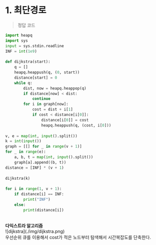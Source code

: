 # 1. 최단경로
> 정답 코드
```python
import heapq
import sys
input = sys.stdin.readline
INF = int(1e9)

def dijkstra(start):
    q = []
    heapq.heappush(q, (0, start))
    distance[start] = 0
    while q:
        dist, now = heapq.heappop(q)
        if distance[now] < dist:
            continue
        for i in graph[now]:
            cost = dist + i[1]
            if cost < distance[i[0]]:
                distance[i[0]] = cost
                heapq.heappush(q, (cost, i[0]))

v, e = map(int, input().split())
k = int(input())
graph = [[] for _ in range(v + 1)]
for _ in range(e):
    a, b, t = map(int, input().split())
    graph[a].append((b, t))
distance = [INF] * (v + 1)

dijkstra(k)

for i in range(1, v + 1):
    if distance[i] == INF:
        print("INF")
    else:
        print(distance[i])
```

<br>
<b>다익스트라 알고리즘</b>
<br>
![dijkstra](./img/dijkstra.png)
<br>
우선순위 큐를 이용해서 cost가 적은 노드부터 탐색해서 시간복잡도를 단축한다.
<br><br><br><br><br><br>
